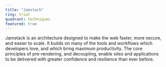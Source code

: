 ```yaml
---
title: "Jamstack"
ring: trial
quadrant: techniques
featured: true
---
```


Jamstack is an architecture designed to make the web faster, more secure, and easier to scale. It
builds on many of the tools and workflows which developers love, and which bring maximum
productivity. The core principles of pre-rendering, and decoupling, enable sites and applications to
be delivered with greater confidence and resilience than ever before. 